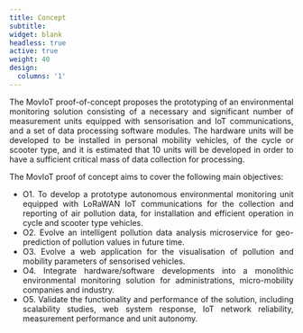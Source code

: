 ```yaml
---
title: Concept
subtitle:
widget: blank
headless: true
active: true
weight: 40
design:
  columns: '1'
---
```

<div style="text-align: justify"> 

The MovIoT proof-of-concept proposes the prototyping of an environmental monitoring solution consisting of a necessary and significant number of measurement units equipped with sensorisation and IoT communications, and a set of data processing software modules. The hardware units will be developed to be installed in personal mobility vehicles, of the cycle or scooter type, and it is estimated that 10 units will be developed in order to have a sufficient critical mass of data collection for processing.

The MovIoT proof of concept aims to cover the following main objectives:

<ul>
<li>O1. To develop a prototype autonomous environmental monitoring unit equipped with LoRaWAN IoT communications for the collection and reporting of air pollution data, for installation and efficient operation in cycle and scooter type vehicles.</li>
<li>O2. Evolve an intelligent pollution data analysis microservice for geo-prediction of pollution values in future time.</li>
<li>O3. Evolve a web application for the visualisation of pollution and mobility parameters of sensorised vehicles.</li>
<li>O4. Integrate hardware/software developments into a monolithic environmental monitoring solution for administrations, micro-mobility companies and industry.</li>
<li>O5. Validate the functionality and performance of the solution, including scalability studies, web system response, IoT network reliability, measurement performance and unit autonomy.</li>
</ul>


</div>